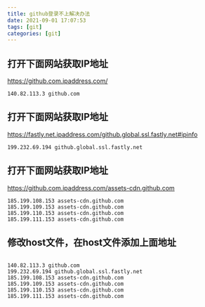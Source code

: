 ```yaml
---
title: github登录不上解决办法
date: 2021-09-01 17:07:53
tags: [git]
categories: [git]
---
```


## 打开下面网站获取IP地址
https://github.com.ipaddress.com/
````
140.82.113.3 github.com
````

## 打开下面网站获取IP地址
https://fastly.net.ipaddress.com/github.global.ssl.fastly.net#ipinfo
````
199.232.69.194 github.global.ssl.fastly.net
````

## 打开下面网站获取IP地址
https://github.com.ipaddress.com/assets-cdn.github.com
````
185.199.108.153 assets-cdn.github.com
185.199.109.153 assets-cdn.github.com
185.199.110.153 assets-cdn.github.com
185.199.111.153 assets-cdn.github.com
````

## 修改host文件，在host文件添加上面地址
````

140.82.113.3 github.com
199.232.69.194 github.global.ssl.fastly.net
185.199.108.153 assets-cdn.github.com
185.199.109.153 assets-cdn.github.com
185.199.110.153 assets-cdn.github.com
185.199.111.153 assets-cdn.github.com
````
